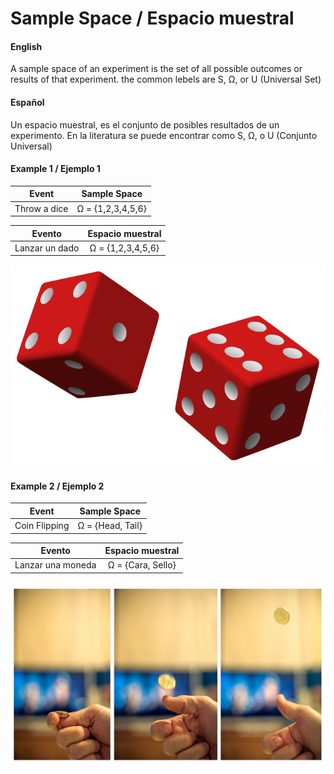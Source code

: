 # Sample Space / Espacio muestral

#### English
A sample space of an experiment is the set of all possible outcomes or results of that experiment.
the common lebels are S, Ω, or U (Universal Set)

#### Español
Un espacio muestral, es el conjunto de posibles resultados de un experimento.
En la literatura se puede encontrar como S, Ω, o U (Conjunto Universal)

#### Example 1 / Ejemplo 1

|     Event    |    Sample Space   |
|:------------:|:-----------------:|
|Throw a dice  | Ω = {1,2,3,4,5,6} | 

|    Evento    |  Espacio muestral |
|:------------:|:-----------------:|
|Lanzar un dado| Ω = {1,2,3,4,5,6} |

![Dice](src/dice.png)


#### Example 2 / Ejemplo 2

|     Event    |    Sample Space   |
|:------------:|:-----------------:|
|Coin Flipping | Ω = {Head, Tail} | 

|    Evento    |  Espacio muestral |
|:------------:|:-----------------:|
|Lanzar una moneda| Ω = {Cara, Sello} |

![coin](src/coin.jpg)